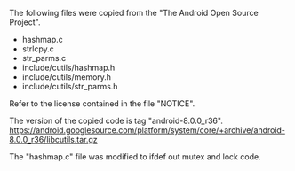 The following files were copied from the "The Android Open Source Project".

* hashmap.c
* strlcpy.c
* str_parms.c
* include/cutils/hashmap.h
* include/cutils/memory.h
* include/cutils/str_parms.h

Refer to the license contained in the file "NOTICE".

The version of the copied code is tag "android-8.0.0_r36".
https://android.googlesource.com/platform/system/core/+archive/android-8.0.0_r36/libcutils.tar.gz

The "hashmap.c" file was modified to ifdef out mutex and lock code.